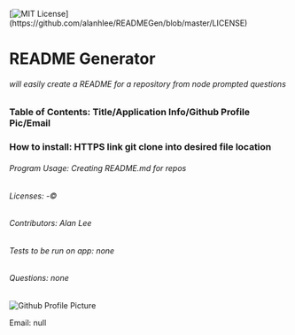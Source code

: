 
[![MIT License](https://img.shields.io/apm/l/atomic-design-ui.svg?)](https://github.com/alanhlee/READMEGen/blob/master/LICENSE)
# README Generator

###### will easily create a README for a repository from node prompted questions

### Table of Contents: Title/Application Info/Github Profile Pic/Email

### How to install: HTTPS link git clone into desired file location

###### Program Usage: Creating README.md for repos
###### Licenses: -©
###### Contributors: Alan Lee
###### Tests to be run on app: none
###### Questions: none

![Github Profile Picture](https://avatars0.githubusercontent.com/u/55564982?v=4)

Email: null
